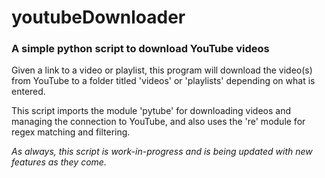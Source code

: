 # youtubeDownloader
### A simple python script to download YouTube videos


Given a link to a video or playlist, this program will download the video(s) from YouTube to a folder titled 'videos' or 'playlists' depending on what is entered.

This script imports the module 'pytube' for downloading videos and managing the connection to YouTube, and also uses the 're' module for regex matching and filtering.

*As always, this script is work-in-progress and is being updated with new features as they come.*
